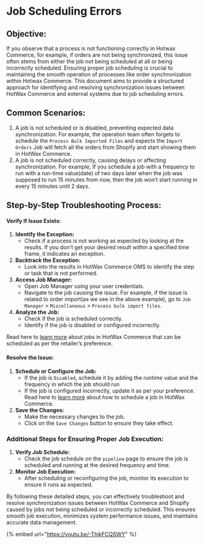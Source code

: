 # Job Scheduling Errors

## Objective:

If you observe that a process is not functioning correctly in Hotwax Commerce, for example, if orders are not being synchronized, this issue often stems from either the job not being scheduled at all or being incorrectly scheduled. Ensuring proper job scheduling is crucial to maintaining the smooth operation of processes like order synchronization within Hotwax Commerce. This document aims to provide a structured approach for identifying and resolving synchronization issues between HotWax Commerce and external systems due to job scheduling errors.

## Common Scenarios:

1. A job is not scheduled or is disabled, preventing expected data synchronization. For example, the operation team often forgets to schedule the `Process Bulk Imported Files` and expects the `Import Orders` Job will fetch all the orders from Shopify and start showing them in HotWax Commerce.
2. A job is not scheduled correctly, causing delays or affecting synchronization. For example, If you schedule a job with a frequency to run with a run-time value(date) of two days later when the job was supposed to run 15 minutes from now, then the job won’t start running in every 15 minutes until 2 days.

## Step-by-Step Troubleshooting Process:

#### Verify If Issue Exists:

1. **Identify the Exception:**
   * Check if a process is not working as expected by looking at the results. If you don't get your desired result within a specified time frame, it indicates an exception.
2. **Backtrack the Exception:**
   * Look into the results in HotWax Commerce OMS to identify the step or task that is not performed.
3. **Access Job Manager:**
   * Open Job Manager using your user credentials.
   * Navigate to the job causing the issue. For example, if the issue is related to order import(as we see in the above example), go to `Job Manager` > `Miscellaneous` > `Process bulk import files`.
4. **Analyze the Job:**
   * Check if the job is scheduled correctly.
   * Identify if the job is disabled or configured incorrectly.

Read here to [learn more](https://docs.hotwax.co/documents/v/retail-operations/workflow/job-workflows) about jobs in HotWax Commerce that can be scheduled as per the retailer’s preference.

#### Resolve the Issue:

1. **Schedule or Configure the Job:**
   * If the job is `Disabled`, schedule it by adding the runtime value and the frequency in which the job should run
   * If the job is configured incorrectly, update it as per your preference. Read here to [learn more](https://docs.hotwax.co/documents/v/retail-operations/workflow/job-manager/job-details) about how to schedule a job in HotWax Commerce.
2. **Save the Changes:**
   * Make the necessary changes to the job.
   * Click on the `Save Changes` button to ensure they take effect.

### Additional Steps for Ensuring Proper Job Execution:

1. **Verify Job Schedule:**
   * Check the job schedule on the `pipeline` page to ensure the job is scheduled and running at the desired frequency and time.
2. **Monitor Job Execution:**
   * After scheduling or reconfiguring the job, monitor its execution to ensure it runs as expected.

By following these detailed steps, you can effectively troubleshoot and resolve synchronization issues between HotWax Commerce and Shopify caused by jobs not being scheduled or incorrectly scheduled. This ensures smooth job execution, minimizes system performance issues, and maintains accurate data management.



{% embed url="https://youtu.be/-ThjkFCQSWY" %}
